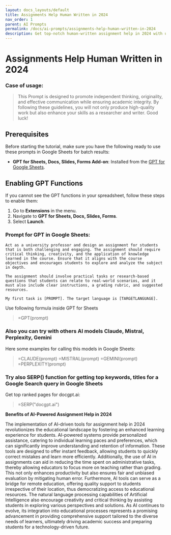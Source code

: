 ```yaml
---
layout: docs_layouts/default
title: Assignments Help Human Written in 2024
nav_order: 1
parent: AI Prompts
permalink: /docs/ai-prompts/assignments-help-human-written-in-2024
description: Get top-notch human-written assignment help in 2024 with unparalleled accuracy and creativity. Our expert writers deliver personalized content that boosts your academic success. Experience timely solutions tailored to your needs, ensuring high-quality results every time!
---
```


# Assignments Help Human Written in 2024

### Case of usage:
> This Prompt is designed to promote independent thinking, originality, and effective communication while ensuring academic integrity. By following these guidelines, you will not only produce high-quality work but also enhance your skills as a researcher and writer. Good luck!

## Prerequisites

Before starting the tutorial, make sure you have the following ready to use these prompts in Google Sheets for batch results:

- **GPT for Sheets, Docs, Slides, Forms Add-on**: Installed from the [GPT for Google Sheets](https://workspace.google.com/u/0/marketplace/app/gpt_for_sheets_docs_forms_slides/466607203252).

## Enabling GPT Functions

If you cannot see the GPT functions in your spreadsheet, follow these steps to enable them:

1. Go to **Extensions** in the menu.
2. Navigate to **GPT for Sheets, Docs, Slides, Forms**.
3. Select **Launch**.


### Prompt for GPT in Google Sheets:
```shell
Act as a university professor and design an assignment for students that is both challenging and engaging. The assignment should require critical thinking, creativity, and the application of knowledge learned in the course. Ensure that it aligns with the course objectives and encourages students to explore and analyze the subject in depth.

The assignment should involve practical tasks or research-based questions that students can relate to real-world scenarios, and it must also include clear instructions, a grading rubric, and suggested resources.

My first task is [PROMPT]. The target language is [TARGETLANGUAGE].
```

Use following formula inside GPT for Sheets
> =GPT(prompt)

### Also you can try with others AI models Claude, Mistral, Perplexity, Gemini
Here some examples for calling this models in Google Sheets:

> =CLAUDE(prompt)
> =MISTRAL(prompt)
> =GEMINI(prompt)
> =PERPLEXITY(prompt)


### Try also SERP() function for getting top keywords, titles for a Google Search query in Google Sheets

Get top ranked pages for docgpt.ai:

> =SERP("docgpt.ai")



**Benefits of AI-Powered Assignment Help in 2024**

The implementation of AI-driven tools for assignment help in 2024 revolutionizes the educational landscape by fostering an enhanced learning experience for students. AI-powered systems provide personalized assistance, catering to individual learning paces and preferences, which can significantly improve understanding and retention of information. These tools are designed to offer instant feedback, allowing students to quickly correct mistakes and learn more efficiently. Additionally, the use of AI in assignments can aid in reducing the time spent on administrative tasks, thereby allowing educators to focus more on teaching rather than grading. This not only enhances productivity but also ensures fair and unbiased evaluation by mitigating human error. Furthermore, AI tools can serve as a bridge for remote education, offering quality support to students irrespective of their location, thus democratizing access to educational resources. The natural language processing capabilities of Artificial Intelligence also encourage creativity and critical thinking by assisting students in exploring various perspectives and solutions. As AI continues to evolve, its integration into educational processes represents a promising advancement in providing comprehensive support tailored to the diverse needs of learners, ultimately driving academic success and preparing students for a technology-driven future.
